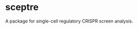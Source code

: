 
<!-- README.md is generated from README.Rmd. Please edit that file -->

# sceptre

<!-- badges: start -->

<!-- badges: end -->

A package for single-cell regulatory CRISPR screen analysis.
